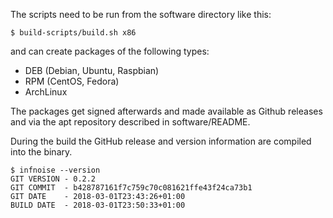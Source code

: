 The scripts need to be run from the software directory like this:

```$ build-scripts/build.sh x86```

and can create packages of the following types:
- DEB (Debian, Ubuntu, Raspbian)
- RPM (CentOS, Fedora)
- ArchLinux 

The packages get signed afterwards and made available as Github releases 
and via the apt repository described in software/README.

During the build the GitHub release and version information are compiled into the binary.

```
$ infnoise --version
GIT VERSION - 0.2.2
GIT COMMIT  - b428787161f7c759c70c081621ffe43f24ca73b1
GIT DATE    - 2018-03-01T23:43:26+01:00
BUILD DATE  - 2018-03-01T23:50:33+01:00
```
